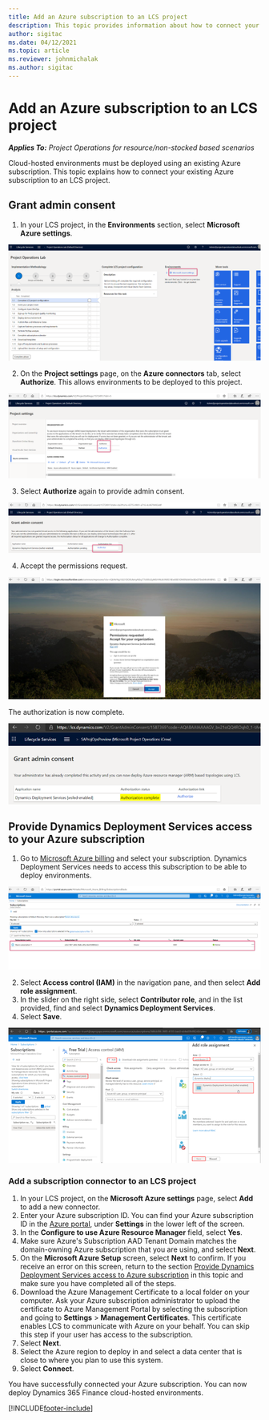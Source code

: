 ```yaml
---
title: Add an Azure subscription to an LCS project
description: This topic provides information about how to connect your Azure subscription to an LCS project.
author: sigitac
ms.date: 04/12/2021
ms.topic: article
ms.reviewer: johnmichalak
ms.author: sigitac
---
```


# Add an Azure subscription to an LCS project

_**Applies To:** Project Operations for resource/non-stocked based scenarios_

Cloud-hosted environments must be deployed using an existing Azure subscription. This topic explains how to connect your existing Azure subscription to an LCS project. 

## Grant admin consent

1. In your LCS project, in the **Environments** section, select **Microsoft Azure settings**.

![Microsoft Azure Settings.](./media/1MicrosoftAzureSettings.png)

2. On the **Project settings** page, on the **Azure connectors** tab, select **Authorize**. This allows environments to be deployed to this project.

![Azure Connectors.](./media/2AzureConnectors.png)

3. Select **Authorize** again to provide admin consent.

![Grant Admin Consent.](./media/3GrantAdminConsent.png)

4. Accept the permissions request.

![Accept Permission Request.](./media/4AcceptPermissionRequest.png)

The authorization is now complete. 

![Authorization Successfull.](./media/5AuthorizationComplete.png)

## <a name="provide"></a>Provide Dynamics Deployment Services access to your Azure subscription

1. Go to [Microsoft Azure billing](https://portal.azure.com/#blade/Microsoft\_Azure\_Billing/SubscriptionsBlade) and select your subscription. Dynamics Deployment Services needs to access this subscription to be able to deploy environments.

![Azure Subscription Details.](./media/6AzureSubscription.png)

2. Select **Access control (IAM)** in the navigation pane, and then select **Add role assignment**.
3. In the slider on the right side, select **Contributor role**, and in the list provided, find and select **Dynamics Deployment Services**. 
4. Select **Save**.

![Subscription Access.](./media/7SubscriptionAccess.png)

### Add a subscription connector to an LCS project

1. In your LCS project, on the **Microsoft Azure settings** page, select **Add** to add a new connector.
2. Enter your Azure subscription ID. You can find your Azure subscription ID in the [Azure portal](https://ms.portal.azure.com/), under  **Settings**  in the lower left of the screen.
3. In the **Configure to use Azure Resource Manager** field, select **Yes**.
4. Make sure Azure's Subscription AAD Tenant Domain matches the domain-owning Azure subscription that you are using, and select **Next**.
5. On the **Microsoft Azure Setup** screen, select **Next** to confirm. If you receive an error on this screen, return to the section [Provide Dynamics Deployment Services access to Azure subscription](#provide) in this topic and make sure you have completed all of the steps.
6. Download the Azure Management Certificate to a local folder on your computer. Ask your Azure subscription administrator to upload the certificate to Azure Management Portal by selecting the subscription and going to **Settings** > **Management Certificates**. This certificate enables LCS to communicate with Azure on your behalf. You can skip this step if your user has access to the subscription.
7. Select  **Next**.
8. Select the Azure region to deploy in and select a data center that is close to where you plan to use this system.
9.  Select  **Connect**.

You have successfully connected your Azure subscription. You can now deploy Dynamics 365 Finance cloud-hosted environments.




[!INCLUDE[footer-include](../includes/footer-banner.md)]
